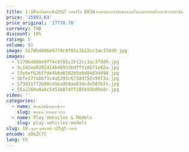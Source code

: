 ```yaml
---
title: 1:18ิกเส้นขอบฟ้า25GT เทอร์โบ ER34จำลองแบบจำกัดของเล่นโมเดลรถยนต์โลหะทำจากเรซิน
price: '15993.63'
price_original: '17770.70'
currency: THB
discount: 10%
rating: 5
volume: 91
image: S170b4806e9774c8f85c2b12cc3ac37dd9.jpg
images:
  - S170b4806e9774c8f85c2b12cc3ac37dd9.jpg
  - Sc192ee0202414b4b933bdff518b71e82a.jpg
  - Sfe6ef626ffde4b8d8102b9a0d84d34d9O.jpg
  - Sbfe177abbf1c4a5395c6734d752c9073u.jpg
  - S73d21f72b40c45ea959ae034c4e587b2n.jpg
  - S5a2268e8abc5451b87dff285b95b09e8r.jpg
video: ''
categories:
  - name: ของเล่น&งานอดิเรก
    slug: ของเล-งานอด-เรก
  - name: Play Vehicles & Models
    slug: play-vehicles-models
slug: 18-กเส-นขอบฟ-า25gt-เทอร
encode: oDeZC7C
lang: th
---
```

  